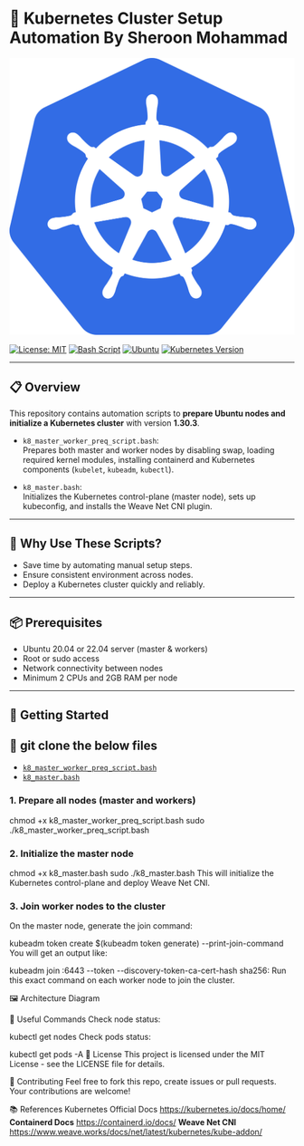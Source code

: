 # 🚀 Kubernetes Cluster Setup Automation By Sheroon Mohammad

![Kubernetes](https://raw.githubusercontent.com/kubernetes/kubernetes/master/logo/logo.png)

[![License: MIT](https://img.shields.io/badge/License-MIT-green.svg)](LICENSE)
[![Bash Script](https://img.shields.io/badge/Shell-Bash-yellow.svg)](https://www.gnu.org/software/bash/)
[![Ubuntu](https://img.shields.io/badge/OS-Ubuntu-orange.svg)](https://ubuntu.com/)
[![Kubernetes Version](https://img.shields.io/badge/Kubernetes-1.30.3-blue.svg)](https://kubernetes.io/)

---

## 📋 Overview

This repository contains automation scripts to **prepare Ubuntu nodes and initialize a Kubernetes cluster** with version **1.30.3**.

- `k8_master_worker_preq_script.bash`:  
  Prepares both master and worker nodes by disabling swap, loading required kernel modules, installing containerd and Kubernetes components (`kubelet`, `kubeadm`, `kubectl`).

- `k8_master.bash`:  
  Initializes the Kubernetes control-plane (master node), sets up kubeconfig, and installs the Weave Net CNI plugin.

---

## 🎯 Why Use These Scripts?

- Save time by automating manual setup steps.
- Ensure consistent environment across nodes.
- Deploy a Kubernetes cluster quickly and reliably.

---

## 📦 Prerequisites

- Ubuntu 20.04 or 22.04 server (master & workers)
- Root or sudo access
- Network connectivity between nodes
- Minimum 2 CPUs and 2GB RAM per node

---

## 🚀 Getting Started

## 🚀 git clone the below files 

- [`k8_master_worker_preq_script.bash`](https://github.com/Sheroon09/k8-installation/blob/main/k8_master_worker_preq_script.bash)
- [`k8_master.bash`](https://github.com/Sheroon09/k8-installation/blob/main/k8_master.bash)

### 1. Prepare all nodes (master and workers)

chmod +x k8_master_worker_preq_script.bash
sudo ./k8_master_worker_preq_script.bash

### 2. Initialize the master node

chmod +x k8_master.bash
sudo ./k8_master.bash
This will initialize the Kubernetes control-plane and deploy Weave Net CNI.

### 3. Join worker nodes to the cluster

On the master node, generate the join command:

kubeadm token create $(kubeadm token generate) --print-join-command
You will get an output like:

kubeadm join <master-ip>:6443 --token <token> --discovery-token-ca-cert-hash sha256:<hash>
Run this exact command on each worker node to join the cluster.

🖼️ Architecture Diagram

🔧 Useful Commands
Check node status:

kubectl get nodes
Check pods status:

kubectl get pods -A
📜 License
This project is licensed under the MIT License - see the LICENSE file for details.

🙌 Contributing
Feel free to fork this repo, create issues or pull requests. Your contributions are welcome!

📚 References
Kubernetes Official Docs
https://kubernetes.io/docs/home/
**Containerd Docs**
https://containerd.io/docs/
**Weave Net CNI**
https://www.weave.works/docs/net/latest/kubernetes/kube-addon/
